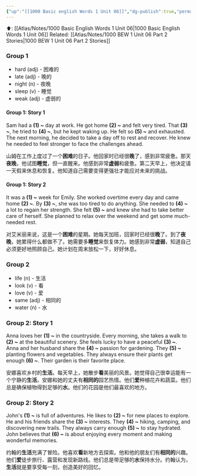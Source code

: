 ```yaml
---
{"up":"[[1000 Basic english Words 1 Unit 06]]","dg-publish":true,"permalink":"/atlas/notes/1000-bew-1-unit-06-part-1-stories-cloze-questions/","dgPassFrontmatter":true}
---
```


⬆️: [[Atlas/Notes/1000 Basic English Words 1 Unit 06\|1000 Basic English Words 1 Unit 06]]
Related: [[Atlas/Notes/1000 BEW 1 Unit 06 Part 2 Stories\|1000 BEW 1 Unit 06 Part 2 Stories]]

### Group 1

- hard (adj) - 困难的
- late (adj) - 晚的
- night (n) - 夜晚
- sleep (v) - 睡觉
- weak (adj) - 虚弱的

#### Group 1: Story 1

Sam had a **(1) ~** day at work. He got home **(2) ~** and felt very tired. That **(3) ~**, he tried to **(4) ~**, but he kept waking up. He felt so **(5) ~** and exhausted. The next morning, he decided to take a day off to rest and recover. He knew he needed to feel stronger to face the challenges ahead.

山姆在工作上度过了一个**困难**的日子。他回家时已经很**晚**了，感到非常疲惫。那天**夜晚**，他试图**睡觉**，但一直醒来。他感到非常**虚弱**和疲惫。第二天早上，他决定请一天假来休息和恢复。他知道自己需要变得更强壮才能应对未来的挑战。

#### Group 1: Story 2

It was a **(1) ~** week for Emily. She worked overtime every day and came home **(2) ~**. By **(3) ~**, she was too tired to do anything. She needed to **(4) ~** a lot to regain her strength. She felt **(5) ~** and knew she had to take better care of herself. She planned to relax over the weekend and get some much-needed rest.

对艾米丽来说，这是一个**困难**的星期。她每天加班，回家时已经很**晚**了。到了**夜晚**，她累得什么都做不了。她需要多**睡觉**来恢复体力。她感到非常**虚弱**，知道自己必须更好地照顾自己。她计划在周末放松一下，好好休息。

### Group 2

- life (n) - 生活
- look (v) - 看
- love (v) - 爱
- same (adj) - 相同的
- water (n) - 水

### Group 2: Story 1

Anna loves her **(1) ~** in the countryside. Every morning, she takes a walk to **(2) ~** at the beautiful scenery. She feels lucky to have a peaceful **(3) ~**. Anna and her husband share the **(4) ~** passion for gardening. They **(5) ~** planting flowers and vegetables. They always ensure their plants get enough **(6) ~**. Their garden is their favorite place.

安娜喜欢乡村的**生活**。每天早上，她散步**看**美丽的风景。她觉得自己很幸运能有一个宁静的**生活**。安娜和她的丈夫有**相同的**园艺热情。他们**爱**种植花卉和蔬菜。他们总是确保植物得到足够的**水**。他们的花园是他们最喜欢的地方。

### Group 2: Story 2

John's **(1) ~** is full of adventures. He likes to **(2) ~** for new places to explore. He and his friends share the **(3) ~** interests. They **(4) ~** hiking, camping, and discovering new trails. They always carry enough **(5) ~** to stay hydrated. John believes that **(6) ~** is about enjoying every moment and making wonderful memories.

约翰的**生活**充满了冒险。他喜欢**看**新地方去探索。他和他的朋友们有**相同的**兴趣。他们**爱**徒步旅行、露营和发现新路线。他们总是带足够的**水**保持水分。约翰认为，**生活**就是要享受每一刻，创造美好的回忆。